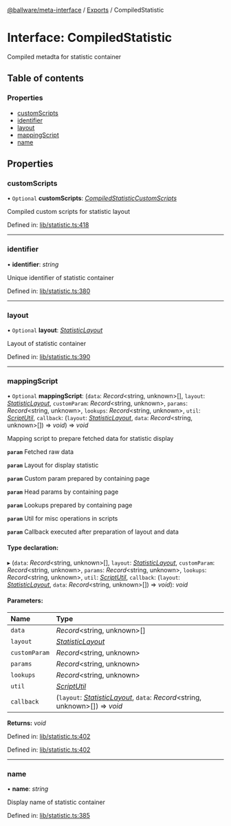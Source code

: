 [@ballware/meta-interface](../README.md) / [Exports](../modules.md) / CompiledStatistic

# Interface: CompiledStatistic

Compiled metadta for statistic container

## Table of contents

### Properties

- [customScripts](compiledstatistic.md#customscripts)
- [identifier](compiledstatistic.md#identifier)
- [layout](compiledstatistic.md#layout)
- [mappingScript](compiledstatistic.md#mappingscript)
- [name](compiledstatistic.md#name)

## Properties

### customScripts

• `Optional` **customScripts**: [*CompiledStatisticCustomScripts*](compiledstatisticcustomscripts.md)

Compiled custom scripts for statistic layout

Defined in: [lib/statistic.ts:418](https://github.com/ballware/ballware-client/blob/69c8328/libs/meta-interface/src/lib/statistic.ts#L418)

___

### identifier

• **identifier**: *string*

Unique identifier of statistic container

Defined in: [lib/statistic.ts:380](https://github.com/ballware/ballware-client/blob/69c8328/libs/meta-interface/src/lib/statistic.ts#L380)

___

### layout

• `Optional` **layout**: [*StatisticLayout*](statisticlayout.md)

Layout of statistic container

Defined in: [lib/statistic.ts:390](https://github.com/ballware/ballware-client/blob/69c8328/libs/meta-interface/src/lib/statistic.ts#L390)

___

### mappingScript

• `Optional` **mappingScript**: (`data`: *Record*<string, unknown\>[], `layout`: [*StatisticLayout*](statisticlayout.md), `customParam`: *Record*<string, unknown\>, `params`: *Record*<string, unknown\>, `lookups`: *Record*<string, unknown\>, `util`: [*ScriptUtil*](scriptutil.md), `callback`: (`layout`: [*StatisticLayout*](statisticlayout.md), `data`: *Record*<string, unknown\>[]) => *void*) => *void*

Mapping script to prepare fetched data for statistic display

**`param`** Fetched raw data

**`param`** Layout for display statistic

**`param`** Custom param prepared by containing page

**`param`** Head params by containing page

**`param`** Lookups prepared by containing page

**`param`** Util for misc operations in scripts

**`param`** Callback executed after preparation of layout and data

#### Type declaration:

▸ (`data`: *Record*<string, unknown\>[], `layout`: [*StatisticLayout*](statisticlayout.md), `customParam`: *Record*<string, unknown\>, `params`: *Record*<string, unknown\>, `lookups`: *Record*<string, unknown\>, `util`: [*ScriptUtil*](scriptutil.md), `callback`: (`layout`: [*StatisticLayout*](statisticlayout.md), `data`: *Record*<string, unknown\>[]) => *void*): *void*

#### Parameters:

Name | Type |
:------ | :------ |
`data` | *Record*<string, unknown\>[] |
`layout` | [*StatisticLayout*](statisticlayout.md) |
`customParam` | *Record*<string, unknown\> |
`params` | *Record*<string, unknown\> |
`lookups` | *Record*<string, unknown\> |
`util` | [*ScriptUtil*](scriptutil.md) |
`callback` | (`layout`: [*StatisticLayout*](statisticlayout.md), `data`: *Record*<string, unknown\>[]) => *void* |

**Returns:** *void*

Defined in: [lib/statistic.ts:402](https://github.com/ballware/ballware-client/blob/69c8328/libs/meta-interface/src/lib/statistic.ts#L402)

Defined in: [lib/statistic.ts:402](https://github.com/ballware/ballware-client/blob/69c8328/libs/meta-interface/src/lib/statistic.ts#L402)

___

### name

• **name**: *string*

Display name of statistic container

Defined in: [lib/statistic.ts:385](https://github.com/ballware/ballware-client/blob/69c8328/libs/meta-interface/src/lib/statistic.ts#L385)
